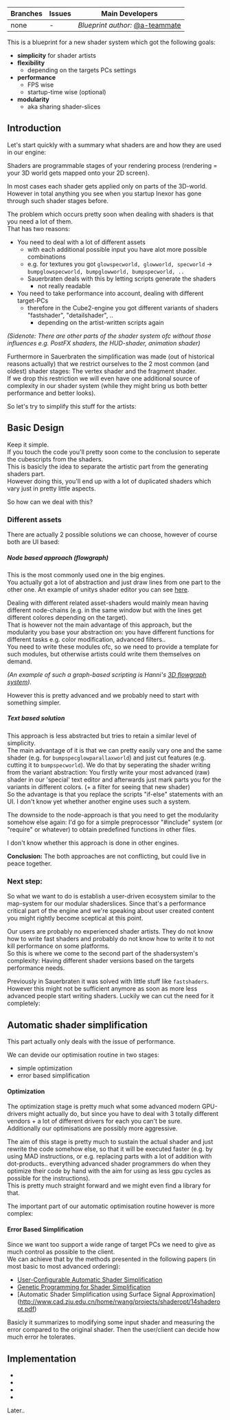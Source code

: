 Branches | Issues | Main Developers
-------- | ------ | --- 
none | - | _Blueprint author:_ [@a-teammate](/a-teammate)

This is a blueprint for a new shader system which got the following goals:

* **simplicity** for shader artists
* **flexibility**
  * depending on the targets PCs settings
* **performance**
  * FPS wise
  * startup-time wise (optional)
* **modularity**
  * aka sharing shader-slices

## Introduction
Let's start quickly with a summary what shaders are and how they are used in our engine:

Shaders are programmable stages of your rendering process (rendering = your 3D world gets mapped onto your 2D screen). 

In most cases each shader gets applied only on parts of the 3D-world.
However in total anything you see when you startup Inexor has gone through such shader stages before.

The problem which occurs pretty soon when dealing with shaders is that you need a lot of them.  
That has two reasons:  
* You need to deal with a lot of different assets
  * with each additional possible input you have alot more possible combinations
  * e.g. for textures you got `glowspecworld, glowworld, specworld` -> `bumpglowspecworld, bumpglowworld, bumpspecworld, ..`
  * Sauerbraten deals with this by letting scripts generate the shaders
    * not really readable
* You need to take performance into account, dealing with different target-PCs
  * therefore in the Cube2-engine you got different variants of shaders "fastshader", "detailshader", ..
    * depending on the artist-written scripts again

_(Sidenote: There are other parts of the shader system ofc without those influences e.g. PostFX shaders, the HUD-shader, animation shader)_

Furthermore in Sauerbraten the simplification was made (out of historical reasons actually) that we restrict ourselves to the 2 most common (and oldest) shader stages:  The vertex shader and the fragment shader.  
If we drop this restriction we will even have one additional source of complexity in our shader system (while they might bring us both better performance and better looks).

So let's try to simplify this stuff for the artists:

## Basic Design

Keep it simple.  
If you touch the code you'll pretty soon come to the conclusion to seperate the cubescripts from the shaders.  
This is basicly the idea to separate the artistic part from the generating shaders part.  
However doing this, you'll end up with a lot of duplicated shaders which vary just in pretty little aspects.

So how can we deal with this?

### Different assets

There are actually 2 possible solutions we can choose, however of course both are UI based:

##### Node based approach (flowgraph)

This is the most commonly used one in the big engines.  
You actually got a lot of abstraction and just draw lines from one part to the other one.
An example of unitys shader editor you can see [here](https://d2ujflorbtfzji.cloudfront.net/package-screenshot/EC59CDDA-5417-11E0-9CB0-67250A232548.png).

Dealing with different related asset-shaders would mainly mean having different node-chains (e.g. in the same window but with the lines get different colores depending on the target).  
That is however not the main advantage of this approach, but the modularity you base your abstraction on: you have different functions for different tasks e.g. color modification, advanced filters..  
You need to write these modules ofc, so we need to provide a template for such modules, but otherwise artists could write them themselves on demand.  

_(An example of such a graph-based scripting is Hanni's [3D flowgraph system](https://github.com/inexorgame/code/wiki/3-Dimensional-Visual-Scripting-Environment-(3DVS)))._  

However this is pretty advanced and we probably need to start with something simpler.

##### Text based solution

This approach is less abstracted but tries to retain a similar level of simplicity.  
The main advantage of it is that we can pretty easily vary one and the same shader (e.g. for `bumpspecglowparallaxworld`) and just cut features (e.g. cutting it to `bumpspecworld`).
We do that by seperating the shader writing from the variant abstraction: You firstly write your most advanced (raw) shader in our 'special' text editor and afterwards just mark parts you for the variants in different colors.
(+ a filter for seeing that new shader)  
So the advantage is that you replace the scripts "if-else" statements with an UI.
I don't know yet whether another engine uses such a system.

The downside to the node-approach is that you need to get the modularity somehow else again:
I'd go for a simple preprocessor "#include" system (or "require" or whatever) to obtain predefined functions in other files.

I don't know whether this approach is done in other engines.

**Conclusion:** The both approaches are not conflicting, but could live in peace together. 



### Next step:

So what we want to do is establish a user-driven ecosystem similar to the map-system for our modular shaderslices.
Since that's a performance critical part of the engine and we're speaking about user created content you might rightly become sceptical at this point.

Our users are probably no experienced shader artists. They do not know how to write fast shaders and probably do not know how to write it to not kill performance on some platforms.  
So this is where we come to the second part of the shadersystem's complexity: Having different shader versions based on the targets performance needs.

Previously in Sauerbraten it was solved with little stuff like `fastshaders`.  
However this might not be sufficient anymore as soon as more less advanced people start writing shaders.
Luckily we can cut the need for it completely:

## Automatic shader simplification

This part actually only deals with the issue of performance.

We can devide our optimisation routine in two stages:
* simple optimization
* error based simplification

#### Optimization

The optimization stage is pretty much what some advanced modern GPU-drivers might actually do, but since you have to deal with 3 totally different vendors + a lot of different drivers for each you can't be sure.  
Additionally our optimisations are possibly more aggressive.

The aim of this stage is pretty much to sustain the actual shader and just rewrite the code somehow else, so that it will be executed faster (e.g. by using MAD instructions, or e.g. replacing parts with a lot of addition with dot-products.. everything advanced shader programmers do when they optimize their code by hand with the aim for using as less gpu cycles as possible for the instructions).  
This is pretty much straight forward and we might even find a library for that.

The important part of our automatic optimisation routine however is more complex:

#### Error Based Simplification

Since we want too support a wide range of target PCs we need to give as much control as possible to the client.  
We can achieve that by the methods presented in the following papers (in most basic to most advanced ordering):


* [User-Configurable Automatic Shader Simplification](http://pellacini.di.uniroma1.it/publications/lod05/lod05-paper.pdf)
* [Genetic Programming for Shader Simplification
](https://www.cs.virginia.edu/~weimer/p/sitthiamorn_siga11.pdf)
* [Automatic Shader Simplification using Surface Signal Approximation] (http://www.cad.zju.edu.cn/home/rwang/projects/shaderopt/14shaderopt.pdf)

Basicly it summarizes to modifying some input shader and measuring the error compared to the original shader. Then the user/client can decide how much error he tolerates.

## Implementation

* 
* 
* 
* 
Later..